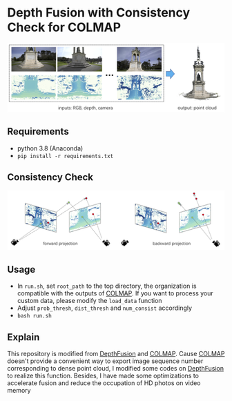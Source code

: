 # Depth Fusion with Consistency Check for COLMAP



![intro](images/teaser.png)

## Requirements

* python 3.8 (Anaconda)
* ``pip install -r requirements.txt``


## Consistency Check

![check](images/check.png)


## Usage
* In ``run.sh``, set ``root_path`` to the top directory, the organization is compatible with the outputs of [COLMAP](https://https://github.com/colmap/colmap). If you want to process your custom data, please modify the ``load_data`` function 
* Adjust ``prob_thresh``, ``dist_thresh`` and ``num_consist`` accordingly
* ``bash run.sh``




## Explain

This repository is modified from [DepthFusion](https://github.com/touristCheng/DepthFusion) and [COLMAP](https://https://github.com/colmap/colmap). Cause [COLMAP](https://https://github.com/colmap/colmap) doesn't provide a convenient way to export image sequence number corresponding to dense point cloud, I modified some codes on [DepthFusion](https://github.com/touristCheng/DepthFusion) to realize this function. Besides, I have made some optimizations to accelerate fusion and reduce the occupation of HD photos on video memory








